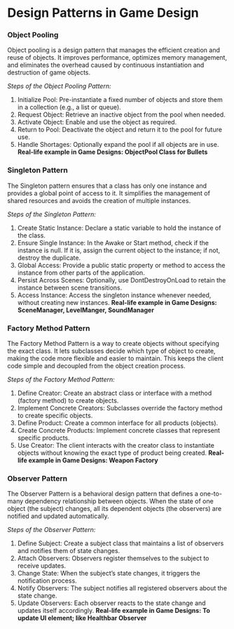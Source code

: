 # Design Patterns in Game Design
 
### Object Pooling 
Object pooling is a design pattern that manages the efficient creation and reuse of objects. 
It improves performance, optimizes memory management, and eliminates the overhead caused by continuous instantiation and destruction of game objects.

*Steps of the Object Pooling Pattern:*
1. Initialize Pool: Pre-instantiate a fixed number of objects and store them in a collection (e.g., a list or queue).
2. Request Object: Retrieve an inactive object from the pool when needed.
3. Activate Object: Enable and use the object as required.
4. Return to Pool: Deactivate the object and return it to the pool for future use.
5. Handle Shortages: Optionally expand the pool if all objects are in use.
   **Real-life example in Game Designs:  ObjectPool Class for Bullets**

### Singleton Pattern
The Singleton pattern ensures that a class has only one instance and provides a global point of access to it. 
It simplifies the management of shared resources and avoids the creation of multiple instances.

*Steps of the Singleton Pattern:*
1. Create Static Instance: Declare a static variable to hold the instance of the class.
2. Ensure Single Instance: In the Awake or Start method, check if the instance is null. If it is, assign the current object to the instance; if not, destroy the duplicate.
3. Global Access: Provide a public static property or method to access the instance from other parts of the application.
4. Persist Across Scenes: Optionally, use DontDestroyOnLoad to retain the instance between scene transitions.
5. Access Instance: Access the singleton instance whenever needed, without creating new instances.
   **Real-life example in Game Designs:  SceneManager, LevelManger, SoundManager**

### Factory Method Pattern
The Factory Method Pattern is a way to create objects without specifying the exact class. 
It lets subclasses decide which type of object to create, making the code more flexible and easier to maintain. 
This keeps the client code simple and decoupled from the object creation process.

*Steps of the Factory Method Pattern:*
1. Define Creator: Create an abstract class or interface with a method (factory method) to create objects.
2. Implement Concrete Creators: Subclasses override the factory method to create specific objects.
3. Define Product: Create a common interface for all products (objects).
4. Create Concrete Products: Implement concrete classes that represent specific products.
5. Use Creator: The client interacts with the creator class to instantiate objects without knowing the exact type of product being created.
   **Real-life example in Game Designs:  Weapon Factory**

### Observer Pattern
The Observer Pattern is a behavioral design pattern that defines a one-to-many dependency relationship between objects.
When the state of one object (the subject) changes, all its dependent objects (the observers) are notified and updated automatically.

*Steps of the Observer Pattern:*
1. Define Subject: Create a subject class that maintains a list of observers and notifies them of state changes.
2. Attach Observers: Observers register themselves to the subject to receive updates.
3. Change State: When the subject’s state changes, it triggers the notification process.
4. Notify Observers: The subject notifies all registered observers about the state change.
5. Update Observers: Each observer reacts to the state change and updates itself accordingly.
   **Real-life example in Game Designs:  To update UI element; like Healthbar Observer**
